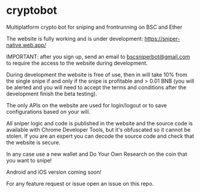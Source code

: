 # cryptobot
Multiplatform crypto bot for sniping and frontrunning on BSC and Ether

The website is fully working and is under development: https://sniper-native.web.app/

IMPORTANT: after you sign up, send an email to bscsniperbot@gmail.com to require the access to the website during development.

During development the website is free of use, then in will take 10% from the single snipe if and only if the snipe is profitable and > 0.01 BNB (you will be alerted and you will need to accept the terms and conditions after the development finish the beta testing). 

The only APIs on the website are used for login/logout or to save configurations based on your will.

All sniper logic and code is published in the website and the source code is available with Chrome Developer Tools, but it's obfuscated so it cannot be stolen. If you are an expert you can decode the source code and check that the website is secure.

In any case use a new wallet and Do Your Own Research on the coin that you want to snipe!

Android and iOS version coming soon!

For any feature request or issue open an issue on this repo.
